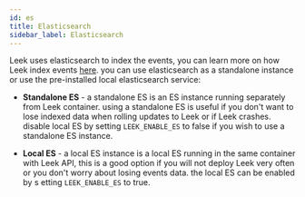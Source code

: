```yaml
---
id: es
title: Elasticsearch
sidebar_label: Elasticsearch
---
```


Leek uses elasticsearch to index the events, you can learn more on how Leek index events [here](/docs/architecture/indexing). 
you can use elasticsearch as a standalone instance or use the pre-installed local elasticsearch service:

- **Standalone ES** - a standalone ES is an ES instance running separately from Leek container. using a standalone ES is 
useful if you don't want to lose indexed data when rolling updates to Leek or if Leek crashes. disable
local ES by setting `LEEK_ENABLE_ES` to false if you wish to use a standalone ES instance.

- **Local ES** - a local ES instance is a local ES running in the same container with Leek API, this is a good option 
if you will not deploy Leek very often or you don't worry about losing events data. the local ES can be enabled by s
etting  `LEEK_ENABLE_ES` to true.
